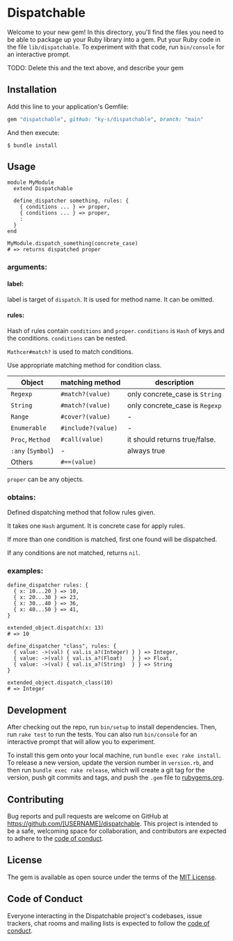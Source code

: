 # Dispatchable

Welcome to your new gem! In this directory, you'll find the files you need to be able to package up your Ruby library into a gem. Put your Ruby code in the file `lib/dispatchable`. To experiment with that code, run `bin/console` for an interactive prompt.

TODO: Delete this and the text above, and describe your gem

## Installation

Add this line to your application's Gemfile:

```ruby
gem "dispatchable", github: "ky-s/dispatchable", branch: "main"

```

And then execute:

    $ bundle install


## Usage

```
module MyModule
  extend Dispatchable

  define_dispatcher something, rules: {
    { conditions ... } => proper,
    { conditions ... } => proper,
    :
  }
end

MyModule.dispatch_something(concrete_case)
# => returns dispatched proper
```

### arguments:
#### label:
label is target of `dispatch`.
It is used for method name.
It can be omitted.

#### rules:
Hash of rules contain `conditions` and `proper`.
`conditions` is `Hash` of keys and the conditions.
`conditions` can be nested.

`Mathcer#match?` is used to match conditions.

Use appropriate matching method for condition class.

| Object | matching method | description |
| --- | --- | --- |
| `Regexp` | `#match?(value)` | only concrete_case is `String` |
| `String` | `#match?(value)` | only concrete_case is `Regexp` |
| `Range` | `#cover?(value)` | - |
| `Enumerable` | `#include?(value)` | - |
| `Proc`, `Method` | `#call(value)` | it should returns true/false. |
| `:any` (`Symbol`) | - | always true |
| Others | `#==(value)` |  |

`proper` can be any objects.

### obtains:
  Defined dispatching method that follow rules given.

  It takes one `Hash` argument.
  It is concrete case for apply rules.

  If more than one condition is matched,
  first one found will be dispatched.
  
  If any conditions are not matched, returns `nil`.

### examples:
```
define_dispatcher rules: {
  { x: 10...20 } => 10,
  { x: 20...30 } => 23,
  { x: 30...40 } => 36,
  { x: 40...50 } => 41,
}

extended_object.dispatch(x: 13)
# => 10
```

```
define_dispatcher "class", rules: {
  { value: ->(val) { val.is_a?(Integer) } } => Integer,
  { value: ->(val) { val.is_a?(Float)   } } => Float,
  { value: ->(val) { val.is_a?(String)  } } => String
}

extended_object.dispatch_class(10)
# => Integer
```

## Development

After checking out the repo, run `bin/setup` to install dependencies. Then, run `rake test` to run the tests. You can also run `bin/console` for an interactive prompt that will allow you to experiment.

To install this gem onto your local machine, run `bundle exec rake install`. To release a new version, update the version number in `version.rb`, and then run `bundle exec rake release`, which will create a git tag for the version, push git commits and tags, and push the `.gem` file to [rubygems.org](https://rubygems.org).

## Contributing

Bug reports and pull requests are welcome on GitHub at https://github.com/[USERNAME]/dispatchable. This project is intended to be a safe, welcoming space for collaboration, and contributors are expected to adhere to the [code of conduct](https://github.com/[USERNAME]/dispatchable/blob/master/CODE_OF_CONDUCT.md).


## License

The gem is available as open source under the terms of the [MIT License](https://opensource.org/licenses/MIT).

## Code of Conduct

Everyone interacting in the Dispatchable project's codebases, issue trackers, chat rooms and mailing lists is expected to follow the [code of conduct](https://github.com/[USERNAME]/dispatchable/blob/master/CODE_OF_CONDUCT.md).
